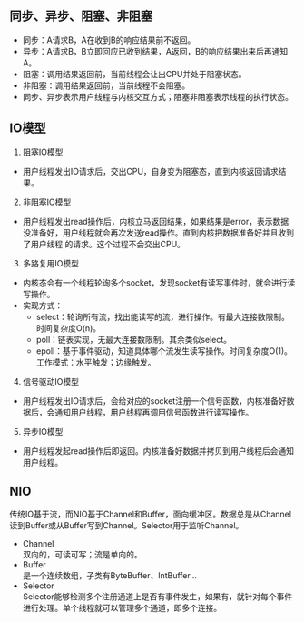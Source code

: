 ## 同步、异步、阻塞、非阻塞
  - 同步：A请求B，A在收到B的响应结果前不返回。
  - 异步：A请求B，B立即回应已收到结果，A返回，B的响应结果出来后再通知A。
  - 阻塞：调用结果返回前，当前线程会让出CPU并处于阻塞状态。
  - 非阻塞：调用结果返回前，当前线程不会阻塞。
  - 同步、异步表示用户线程与内核交互方式；阻塞非阻塞表示线程的执行状态。
## IO模型
1. 阻塞IO模型
  - 用户线程发出IO请求后，交出CPU，自身变为阻塞态，直到内核返回请求结果。
2. 非阻塞IO模型
  - 用户线程发出read操作后，内核立马返回结果，如果结果是error，表示数据没准备好，用户线程就会再次发送read操作。直到内核把数据准备好并且收到了用户线程
    的请求。这个过程不会交出CPU。
3. 多路复用IO模型
  - 内核态会有一个线程轮询多个socket，发现socket有读写事件时，就会进行读写操作。
  - 实现方式：
    - select：轮询所有流，找出能读写的流，进行操作。有最大连接数限制。时间复杂度O(n)。
    - poll：链表实现，无最大连接数限制。其余类似select。
    - epoll：基于事件驱动，知道具体哪个流发生读写操作。时间复杂度O(1)。工作模式：水平触发；边缘触发。
4. 信号驱动IO模型
  - 用户线程发出IO请求后，会给对应的socket注册一个信号函数，内核准备好数据后，会通知用户线程，用户线程再调用信号函数进行读写操作。
5. 异步IO模型
  - 用户线程发起read操作后即返回。内核准备好数据并拷贝到用户线程后会通知用户线程。
## NIO
传统IO基于流，而NIO基于Channel和Buffer，面向缓冲区。数据总是从Channel读到Buffer或从Buffer写到Channel。Selector用于监听Channel。
- Channel  
  双向的，可读可写；流是单向的。
- Buffer  
  是一个连续数组，子类有ByteBuffer、IntBuffer...
- Selector  
  Selector能够检测多个注册通道上是否有事件发生，如果有，就针对每个事件进行处理。单个线程就可以管理多个通道，即多个连接。

